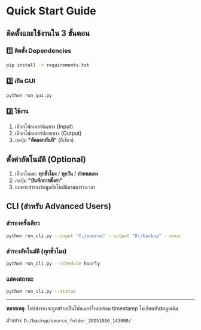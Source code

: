 # Quick Start Guide

## ติดตั้งและใช้งานใน 3 ขั้นตอน

### 1️⃣ ติดตั้ง Dependencies

```bash
pip install -r requirements.txt
```

### 2️⃣ เปิด GUI

```bash
python run_gui.py
```

### 3️⃣ ใช้งาน

1. เลือกโฟลเดอร์ต้นทาง (Input)
2. เลือกโฟลเดอร์ปลายทาง (Output)
3. กดปุ่ม **"คัดลอกทันที"** (สีเขียว)

## ตั้งค่าอัตโนมัติ (Optional)

1. เลือกโหมด: **ทุกชั่วโมง** / **ทุกวัน** / **กำหนดเอง**
2. กดปุ่ม **"บันทึกการตั้งค่า"**
3. แอพจะสำรองข้อมูลอัตโนมัติตามตารางเวลา

## CLI (สำหรับ Advanced Users)

### สำรองครั้งเดียว
```bash
python run_cli.py --input "C:/source" --output "D:/backup" --once
```

### สำรองอัตโนมัติ (ทุกชั่วโมง)
```bash
python run_cli.py --schedule hourly
```

### แสดงสถานะ
```bash
python run_cli.py --status
```

---

**หมายเหตุ:** ไฟล์สำรองจะถูกสร้างเป็นโฟลเดอร์ใหม่พร้อม timestamp ไม่เขียนทับข้อมูลเดิม

ตัวอย่าง: `D:/backup/source_folder_20251016_143000/`
